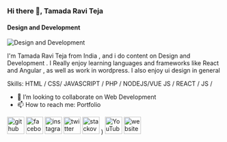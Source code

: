 ### Hi there 👋, Tamada Ravi Teja 
#### Design and Development 
![Design and Development ](https://pbs.twimg.com/media/GQN3CLAbgAA6Hog?format=jpg&name=900x900)

I'm Tamada Ravi Teja from India , and i do content on Design and Development . I Really enjoy learning languages and frameworks like React and Angular  , as well as work in wordpress. I also enjoy ui design in general 

Skills: HTML / CSS/ JAVASCRIPT / PHP / NODEJS/VUE JS / REACT / JS / 

- 👯 I’m looking to collaborate on Web Development 
- 📫 How to reach me: Portfolio 


[<img src='https://cdn.jsdelivr.net/npm/simple-icons@3.0.1/icons/github.svg' alt='github' height='40'>](https://github.com/TamadaRaviTeja)  [<img src='https://cdn.jsdelivr.net/npm/simple-icons@3.0.1/icons/facebook.svg' alt='facebook' height='40'>](https://www.facebook.com/ravi_19189_teja)  [<img src='https://cdn.jsdelivr.net/npm/simple-icons@3.0.1/icons/instagram.svg' alt='instagram' height='40'>](https://www.instagram.com/ravi_19189_teja/)  [<img src='https://cdn.jsdelivr.net/npm/simple-icons@3.0.1/icons/twitter.svg' alt='twitter' height='40'>](https://twitter.com/ravi_19189_teja)  [<img src='https://cdn.jsdelivr.net/npm/simple-icons@3.0.1/icons/stackoverflow.svg' alt='stackoverflow' height='40'>](https://stackoverflow.com/users/24049335/ravi-1-91-8-9-teja)  )     [<img src='https://cdn.jsdelivr.net/npm/simple-icons@3.0.1/icons/youtube.svg' alt='YouTube' height='40'>](https://www.youtube.com/channel/ravi_19189_teja)  [<img src='https://cdn.jsdelivr.net/npm/simple-icons@3.0.1/icons/icloud.svg' alt='website' height='40'>](https://tamadaraviteja.me)  

